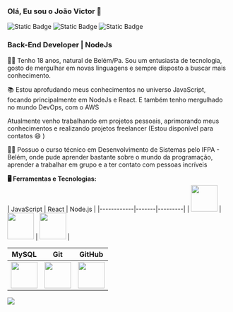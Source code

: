 ### Olá, Eu sou o João Victor 👋

![Static Badge](https://img.shields.io/badge/Coffe-Low-red)
![Static Badge](https://img.shields.io/badge/Status-Em_Desenvolvimento-green)
![Static Badge](https://img.shields.io/badge/%E2%9D%A4-JavaScript-F7DF1E)

<h3>Back-End Developer | NodeJs</h3>

👨‍💻 Tenho 18 anos, natural de Belém/Pa. Sou um entusiasta de tecnologia, gosto de mergulhar em novas linguagens e sempre disposto a buscar mais conhecimento.

📚 Estou aprofudando meus conhecimentos no universo JavaScript, focando principalmente em NodeJs e React. E também tenho mergulhado no mundo DevOps, com o AWS

Atualmente venho trabalhando em projetos pessoais, aprimorando meus conhecimentos e realizando projetos freelancer (Estou disponível para contatos 😄 )

👨‍🏫 Possuo o curso técnico em Desenvolvimento de Sistemas pelo IFPA - Belém, onde pude aprender bastante sobre o mundo da programação, aprender a trabalhar em grupo e a ter contato com pessoas incríveis  

<strong>🖥 Ferramentas e Tecnologias:</strong>
</br>
| JavaScript | React | Node.js |
|------------|-------|---------|
| <img src="https://cdn.jsdelivr.net/gh/devicons/devicon/icons/javascript/javascript-original.svg" width="60" height="60"/> | <img src="https://cdn.jsdelivr.net/gh/devicons/devicon/icons/react/react-original.svg" width="60" height="60"/> | <img src="https://cdn.jsdelivr.net/gh/devicons/devicon/icons/nodejs/nodejs-original.svg" width="60" height="60"/> |

| MySQL | Git | GitHub |
|-------|-----|--------|
| <img src="https://cdn.jsdelivr.net/gh/devicons/devicon/icons/mysql/mysql-original.svg" width="60" height="60"/> | <img src="https://cdn.jsdelivr.net/gh/devicons/devicon/icons/git/git-original.svg" width="60" height="60"/> | <img src="https://cdn.jsdelivr.net/gh/devicons/devicon/icons/github/github-original.svg" width="60" height="60"/> |
                  

<a href="https://www.linkedin.com/in/joão-victor-oliveira-03b14b275/" target="_blank"><img loading="lazy" src="https://img.shields.io/badge/-LinkedIn-%230077B5?style=for-the-badge&logo=linkedin&logoColor=white" target="_blank"></a>   
</div>
<!--
**Joaovictor2005/joaovictor2005** is a ✨ _special_ ✨ repository because its `README.md` (this file) appears on your GitHub profile.

Here are some ideas to get you started:

- 🔭 I’m currently working on ...
- 🌱 I’m currently learning ...
- 👯 I’m looking to collaborate on ...
- 🤔 I’m looking for help with ...
- 💬 Ask me about ...
- 📫 How to reach me: ...
- 😄 Pronouns: ...
- ⚡ Fun fact: ...
-->
